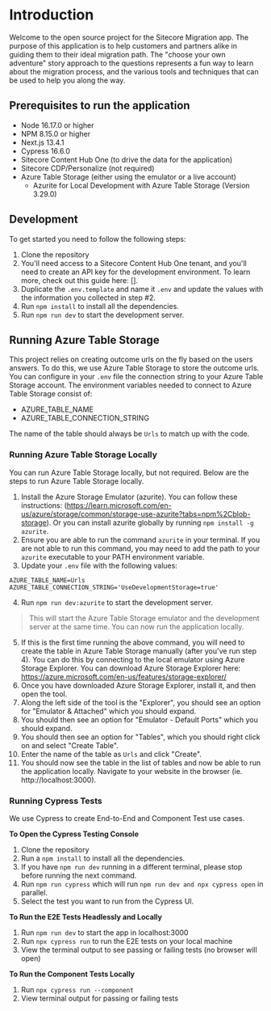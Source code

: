 # Introduction

Welcome to the open source project for the Sitecore Migration app. The purpose of this application is to help customers and partners alike in guiding them to their ideal migration path. The "choose your own adventure" story approach to the questions represents a fun way to learn about the migration process, and the various tools and techniques that can be used to help you along the way.

## Prerequisites to run the application

- Node 16.17.0 or higher
- NPM 8.15.0 or higher
- Next.js 13.4.1
- Cypress 16.6.0
- Sitecore Content Hub One (to drive the data for the application)
- Sitecore CDP/Personalize (not required)
- Azure Table Storage (either using the emulator or a live account)
  - Azurite for Local Development with Azure Table Storage (Version 3.29.0)

## Development

To get started you need to follow the following steps:

1. Clone the repository
2. You'll need access to a Sitecore Content Hub One tenant, and you'll need to create an API key for the development environment. To learn more, check out this guide here: [].
3. Duplicate the `.env.template` and name it `.env` and update the values with the information you collected in step #2.
4. Run `npm install` to install all the dependencies.
5. Run `npm run dev` to start the development server.

## Running Azure Table Storage

This project relies on creating outcome urls on the fly based on the users answers. To do this, we use Azure Table Storage to store the outcome urls. You can configure in your `.env` file the connection string to your Azure Table Storage account. The environment variables needed to connect to Azure Table Storage consist of:

- AZURE_TABLE_NAME
- AZURE_TABLE_CONNECTION_STRING

The name of the table should always be `Urls` to match up with the code.

### Running Azure Table Storage Locally

You can run Azure Table Storage locally, but not required. Below are the steps to run Azure Table Storage locally.

1. Install the Azure Storage Emulator (azurite). You can follow these instructions: (https://learn.microsoft.com/en-us/azure/storage/common/storage-use-azurite?tabs=npm%2Cblob-storage). Or you can install azurite globally by running `npm install -g azurite`.
2. Ensure you are able to run the command `azurite` in your terminal. If you are not able to run this command, you may need to add the path to your `azurite` executable to your PATH environment variable.
3. Update your `.env` file with the following values:

```
AZURE_TABLE_NAME=Urls
AZURE_TABLE_CONNECTION_STRING='UseDevelopmentStorage=true'
```

4. Run `npm run dev:azurite` to start the development server.

> This will start the Azure Table Storage emulator and the development server at the same time. You can now run the application locally.

5. If this is the first time running the above command, you will need to create the table in Azure Table Storage manually (after you've run step 4). You can do this by connecting to the local emulator using Azure Storage Explorer. You can download Azure Storage Explorer here: https://azure.microsoft.com/en-us/features/storage-explorer/
6. Once you have downloaded Azure Storage Explorer, install it, and then open the tool.
7. Along the left side of the tool is the "Explorer", you should see an option for "Emulator & Attached" which you should expand.
8. You should then see an option for "Emulator - Default Ports" which you should expand.
9. You should then see an option for "Tables", which you should right click on and select "Create Table".
10. Enter the name of the table as `Urls` and click "Create".
11. You should now see the table in the list of tables and now be able to run the application locally. Navigate to your website in the browser (ie. http://localhost:3000).

### Running Cypress Tests

We use Cypress to create End-to-End and Component Test use cases.

**To Open the Cypress Testing Console**

1. Clone the repository
2. Run a `npm install` to install all the dependencies.
3. If you have `npm run dev` running in a different terminal, please stop before running the next command.
4. Run `npm run cypress` which will run `npm run dev and npx cypress open` in parallel.
5. Select the test you want to run from the Cypress UI.

**To Run the E2E Tests Headlessly and Locally**

1. Run `npm run dev` to start the app in localhost:3000
2. Run `npx cypress run` to run the E2E tests on your local machine
3. View the terminal output to see passing or failing tests (no browser will open)

**To Run the Component Tests Locally**

1. Run `npx cypress run --component`
2. View terminal output for passing or failing tests
